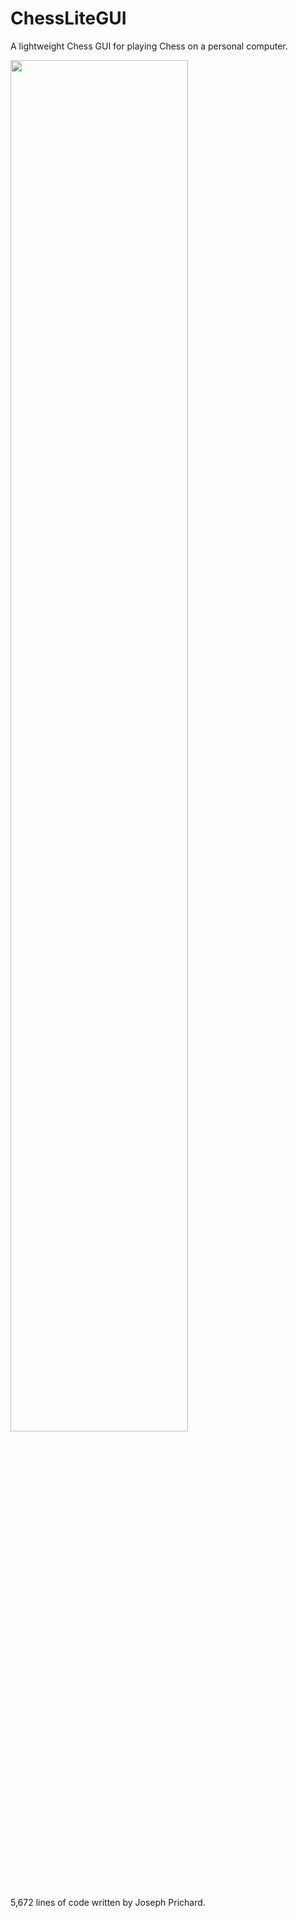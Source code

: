 # ChessLiteGUI
 A lightweight Chess GUI for playing Chess on a personal computer.
 
 <img src="https://github.com/JosephPrichard/ChessLiteGUI/blob/master/docments/chesslite1.png?raw=true" width="75%" height="75%">

 5,672 lines of code written by Joseph Prichard.
